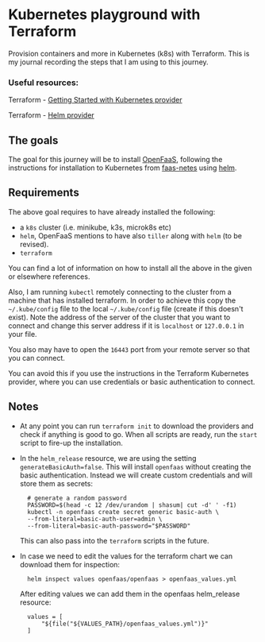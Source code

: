 # Kubernetes playground with Terraform

Provision containers and more in Kubernetes (k8s) with Terraform. This is my journal recording the steps that I am using to this journey.

### Useful resources: 

Terraform - [Getting Started with Kubernetes provider](https://www.terraform.io/docs/providers/kubernetes/guides/getting-started.html)

Terraform - [Helm provider](https://www.terraform.io/docs/providers/helm/index.html)

## The goals

The goal for this journey will be to install [OpenFaaS](https://www.openfaas.com/), following the instructions for installation to Kubernetes from [faas-netes](https://github.com/openfaas/faas-netes) using [helm](https://github.com/openfaas/faas-netes/blob/77851960b31b980f0328d55fd0f8c2b168bac8b7/chart/openfaas/README.md).

## Requirements

The above goal requires to have already installed the following:

* a `k8s` cluster (i.e. minikube, k3s, microk8s etc)
* `helm`, OpenFaaS mentions to have also `tiller` along with `helm` (to be revised). 
* `terraform`

You can find a lot of information on how to install all the above in the given or elsewhere references.

Also, I am running `kubectl` remotely connecting to the cluster from a machine that has installed terraform. In order to achieve this copy the `~/.kube/config` file to the local `~/.kube/config` file (create if this doesn't exist). Note the address of the server of the cluster that you want to connect and change this server address if it is `localhost` or `127.0.0.1` in your file. 

You also may have to open the `16443` port from your remote server so that you can connect.

You can avoid this if you use the instructions in the Terraform Kubernetes provider, where you can use credentials or basic authentication to connect.

## Notes

* At any point you can run `terraform init` to download the providers and check if anything is good to go. When all scripts are ready, run the `start` script to fire-up the installation.
* In the `helm_release` resource, we are using the setting `generateBasicAuth=false`. This will install `openfaas` without creating the basic authentication. Instead we will create custom credentials and will store them as secrets:

        # generate a random password	
        PASSWORD=$(head -c 12 /dev/urandom | shasum| cut -d' ' -f1)	
        kubectl -n openfaas create secret generic basic-auth \
        --from-literal=basic-auth-user=admin \
        --from-literal=basic-auth-password="$PASSWORD"	

    This can also pass into the `terraform` scripts in the future.

* In case we need to edit the values for the terraform chart we can download them for inspection:

        helm inspect values openfaas/openfaas > openfaas_values.yml
    
    After editing values we can add them in the openfaas helm_release resource:

        values = [
            "${file("${VALUES_PATH}/openfaas_values.yml")}"
        ]